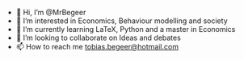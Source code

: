 - 👋 Hi, I’m @MrBegeer
- 👀 I’m interested in Economics, Behaviour modelling and society
- 🌱 I’m currently learning LaTeX, Python and a master in Economics
- 💞️ I’m looking to collaborate on Ideas and debates
- 📫 How to reach me tobias.begeer@hotmail.com

<!---
MrBegeer/MrBegeer is a ✨ special ✨ repository because its `README.md` (this file) appears on your GitHub profile.
You can click the Preview link to take a look at your changes.
--->
